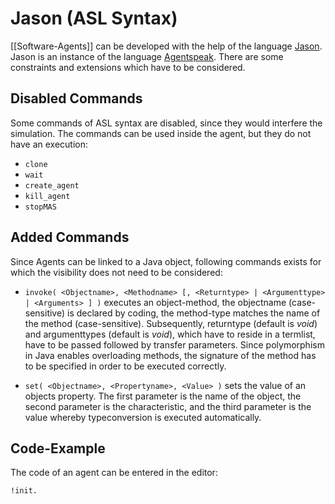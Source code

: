 # Jason (ASL Syntax)

[[Software-Agents]] can be developed with the help of the language [Jason](http://jason.sourceforge.net/). Jason is an instance of the language [Agentspeak](http://en.wikipedia.org/wiki/AgentSpeak). There are some constraints and extensions which have to be considered.

## Disabled Commands

Some commands of ASL syntax are disabled, since they would interfere the simulation. The commands can be used inside the agent, but they do not have an execution:

 * ```clone```
 * ```wait```
 * ```create_agent```
 * ```kill_agent```
 * ```stopMAS```

## Added Commands

Since Agents can be linked to a Java object, following commands exists for which the visibility does not need to be considered:

 * ```invoke( <Objectname>, <Methodname> [, <Returntype> | <Argumenttype> | <Arguments> ] )``` executes an object-method, the objectname (case-sensitive) is declared by coding, the method-type matches the name of the method (case-sensitive). Subsequently, returntype (default is _void_) and argumenttypes (default is _void_), which have to reside in a termlist, have to be passed followed by transfer parameters. 
 Since polymorphism in Java enables overloading methods, the signature of the method has to be specified in order to be executed correctly.

 * ```set( <Objectname>, <Propertyname>, <Value> )``` sets the value of an objects property. The first parameter is the name of the object, the second parameter is the characteristic, and the third parameter is the value whereby typeconversion is executed automatically.

## Code-Example

The code of an agent can be entered in the editor:

```
!init.
```
